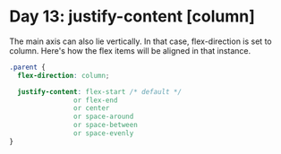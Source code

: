 # Day 13: justify-content [column]

The main axis can also lie vertically. In that case, flex-direction is set to column. Here's how the flex items will be aligned in that instance.

<!-- prettier-ignore -->
```css
.parent {
  flex-direction: column;

  justify-content: flex-start /* default */
                or flex-end
                or center
                or space-around
                or space-between
                or space-evenly
}
```
